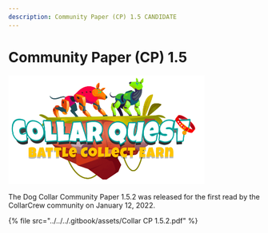 ```yaml
---
description: Community Paper (CP) 1.5 CANDIDATE
---
```


# Community Paper (CP) 1.5

![](../../../.gitbook/assets/CollarQuest-SM.png)

The Dog Collar Community Paper 1.5.2 was released for the first read by the CollarCrew community on January 12, 2022.

{% file src="../../../.gitbook/assets/Collar CP 1.5.2.pdf" %}
